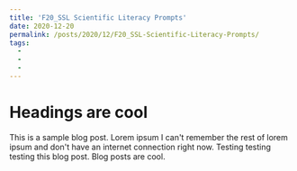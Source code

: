 ```yaml
---
title: 'F20_SSL Scientific Literacy Prompts'
date: 2020-12-20
permalink: /posts/2020/12/F20_SSL-Scientific-Literacy-Prompts/
tags:
  - 
  - 
  - 
---
```


Headings are cool
======
This is a sample blog post. Lorem ipsum I can't remember the rest of lorem ipsum and don't have an internet connection right now. Testing testing testing this blog post. Blog posts are cool.

